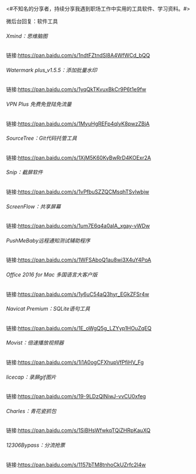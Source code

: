  <#不知名的分享者，持续分享我遇到职场工作中实用的工具软件、学习资料。#> 

微后台回复：软件工具

###### Xmind：思维脑图
链接:https://pan.baidu.com/s/1ndtFZtndSl8A4WfWCd_bQQ   


###### Watermark plus_v1.5.5：添加批量水印
链接:https://pan.baidu.com/s/1yqQkTKvuxBkCr9P6t1e9fw   


###### VPN Plus 免费免登陆免流量
链接:https://pan.baidu.com/s/1MyuHgREFp4qlyK8pwzZBjA   


###### SourceTree：Git代码托管工具
链接:https://pan.baidu.com/s/1XjM5K60KyBwRrD4KOExr2A   


###### Snip：截屏软件
链接:https://pan.baidu.com/s/1vPfbuSZZQCMsqhTSvlwbjw   


###### ScreenFlow：共享屏幕
链接:https://pan.baidu.com/s/1um7E6q4a0aIA_xgay-vWDw   


###### PushMeBaby远程通知测试辅助程序
链接:https://pan.baidu.com/s/1WFSAboQ1au8wi3X4uY4PoA   



###### Office 2016 for Mac 多国语言大客户版
链接:https://pan.baidu.com/s/1y6uC54aQ3hyr_EGkZFSr4w  


###### Navicat Premium：SQLite语句工具
链接:https://pan.baidu.com/s/1E_oWgQ5g_LZYyp1HOuZqEQ   


###### Movist：倍速播放视频器
链接:https://pan.baidu.com/s/1i1A0ogCFXhupVfPfiHV_Fg   


###### licecap：录屏gif图片
链接:https://pan.baidu.com/s/19-9LDzQlNiwJ-vvCU0xfeg  


###### Charles：青花瓷抓包
链接:https://pan.baidu.com/s/1SiBHsWfwkqTQiZHRpKauXQ   


###### 12306Bypass：分流抢票
链接:https://pan.baidu.com/s/1157bTM8tnhoCkUZrfc2l4w   



















 
